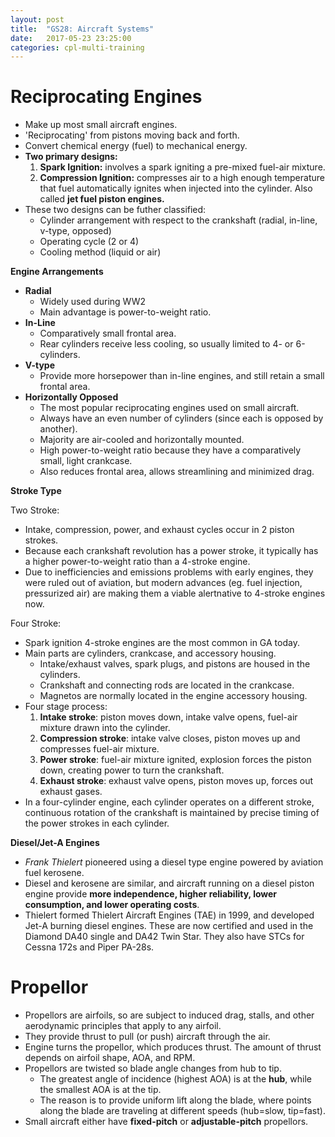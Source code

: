 ```yaml
---
layout: post
title:  "GS28: Aircraft Systems"
date:   2017-05-23 23:25:00
categories: cpl-multi-training
---
```


# Reciprocating Engines

 * Make up most small aircraft engines.
 * 'Reciprocating' from pistons moving back and forth.
 * Convert chemical energy (fuel) to mechanical energy.
 * **Two primary designs:**
   1. **Spark Ignition:** involves a spark igniting a pre-mixed fuel-air mixture.
   2. **Compression Ignition:** compresses air to a high enough temperature that
      fuel automatically ignites when injected into the cylinder. Also called
      **jet fuel piston engines.**
 * These two designs can be futher classified:
   * Cylinder arrangement with respect to the crankshaft (radial, in-line, v-type,
     opposed)
   * Operating cycle (2 or 4)
   * Cooling method (liquid or air)

**Engine Arrangements**

 * **Radial**
   * Widely used during WW2
   * Main advantage is power-to-weight ratio.
 * **In-Line**
   * Comparatively small frontal area.
   * Rear cylinders receive less cooling, so usually limited to 4- or 6-cylinders.
 * **V-type**
   * Provide more horsepower than in-line engines, and still retain a small
     frontal area.
 * **Horizontally Opposed**
   * The most popular reciprocating engines used on small aircraft.
   * Always have an even number of cylinders (since each is opposed by another).
   * Majority are air-cooled and horizontally mounted.
   * High power-to-weight ratio because they have a comparatively small, light
     crankcase.
   * Also reduces frontal area, allows streamlining and minimized drag.

**Stroke Type**

Two Stroke:

 * Intake, compression, power, and exhaust cycles occur in 2 piston strokes.
 * Because each crankshaft revolution has a power stroke, it typically has a
   higher power-to-weight ratio than a 4-stroke engine.
 * Due to inefficiencies and emissions problems with early engines, they were
   ruled out of aviation, but modern advances (eg. fuel injection, pressurized
   air) are making them a viable alertnative to 4-stroke engines now.

Four Stroke:

 * Spark ignition 4-stroke engines are the most common in GA today.
 * Main parts are cylinders, crankcase, and accessory housing.
   * Intake/exhaust valves, spark plugs, and pistons are housed in the cylinders.
   * Crankshaft and connecting rods are located in the crankcase.
   * Magnetos are normally located in the engine accessory housing.
 * Four stage process:
   1. **Intake stroke**: piston moves down, intake valve opens, fuel-air
      mixture drawn into the cylinder.
   2. **Compression stroke**: intake valve closes, piston moves up and compresses
      fuel-air mixture.
   3. **Power stroke**: fuel-air mixture ignited, explosion forces the piston
      down, creating power to turn the crankshaft.
   4. **Exhaust stroke**: exhaust valve opens, piston moves up, forces out
      exhaust gases.
 * In a four-cylinder engine, each cylinder operates on a different stroke,
   continuous rotation of the crankshaft is maintained by precise timing of
   the power strokes in each cylinder.

**Diesel/Jet-A Engines**

 * *Frank Thielert* pioneered using a diesel type engine powered by aviation
   fuel kerosene.
 * Diesel and kerosene are similar, and aircraft running on a diesel piston
   engine provide **more independence, higher reliability, lower consumption,
   and lower operating costs**.
 * Thielert formed Thielert Aircraft Engines (TAE) in 1999, and developed
   Jet-A burning diesel engines. These are now certified and used in the
   Diamond DA40 single and DA42 Twin Star. They also have STCs for Cessna
   172s and Piper PA-28s.

# Propellor

 * Propellors are airfoils, so are subject to induced drag, stalls, and other
   aerodynamic principles that apply to any airfoil.
 * They provide thrust to pull (or push) aircraft through the air.
 * Engine turns the propellor, which produces thrust. The amount of thrust
   depends on airfoil shape, AOA, and RPM.
 * Propellors are twisted so blade angle changes from hub to tip.
   * The greatest angle of incidence (highest AOA) is at the **hub**, while
     the smallest AOA is at the tip.
   * The reason is to provide uniform lift along the blade, where points
     along the blade are traveling at different speeds (hub=slow, tip=fast).
 * Small aircraft either have  **fixed-pitch** or **adjustable-pitch**
   propellors.
